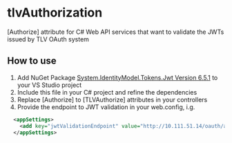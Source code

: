 # tlvAuthorization
[Authorize] attribute for C# Web API services that want to validate the JWTs issued by TLV OAuth system

## How to use

1. Add NuGet Package [System.IdentityModel.Tokens.Jwt Version 6.5.1](https://www.nuget.org/packages/System.IdentityModel.Tokens.Jwt/) to your VS Studio project
2. Include this file in your C# project and refine the dependencies
3. Replace [Authorize] to [TLVAuthorize] attributes in your controllers
4. Provide the endpoint to JWT validation in your web.config, i.g.
```xml
  <appSettings>
    <add key="jwtValidationEndpoint" value="http://10.111.51.14/oauth/api/tokeninfo"/>
  </appSettings>
```
